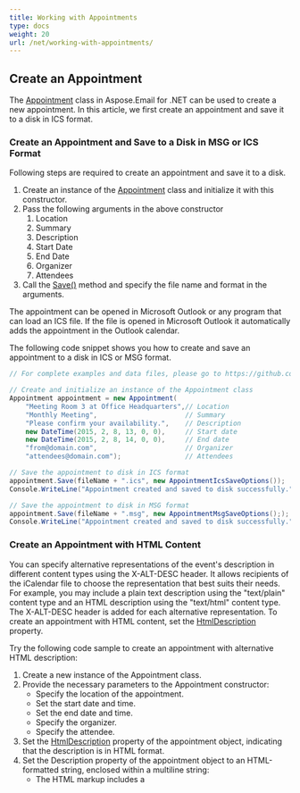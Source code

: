 ```yaml
---
title: Working with Appointments
type: docs
weight: 20
url: /net/working-with-appointments/
---
```

## **Create an Appointment**

The [Appointment](https://reference.aspose.com/email/net/aspose.email.calendar/appointment/) class in Aspose.Email for .NET can be used to create a new appointment. In this article, we first create an appointment and save it to a disk in ICS format.

### **Create an Appointment and Save to a Disk in MSG or ICS Format**

Following steps are required to create an appointment and save it to a disk.

1. Create an instance of the [Appointment](https://reference.aspose.com/email/net/aspose.email.calendar/appointment/) class and initialize it with this constructor.
1. Pass the following arguments in the above constructor
   1. Location
   1. Summary
   1. Description
   1. Start Date
   1. End Date
   1. Organizer
   1. Attendees
1. Call the [Save()](https://reference.aspose.com/email/net/aspose.email.calendar/appointment/save/#save/) method and specify the file name and format in the arguments.

The appointment can be opened in Microsoft Outlook or any program that can load an ICS file. If the file is opened in Microsoft Outlook it automatically adds the appointment in the Outlook calendar.

The following code snippet shows you how to create and save an appointment to a disk in ICS or MSG format.

```cs
// For complete examples and data files, please go to https://github.com/aspose-email/Aspose.Email-for-.NET

// Create and initialize an instance of the Appointment class
Appointment appointment = new Appointment(
    "Meeting Room 3 at Office Headquarters",// Location
    "Monthly Meeting",                      // Summary
    "Please confirm your availability.",    // Description
    new DateTime(2015, 2, 8, 13, 0, 0),     // Start date
    new DateTime(2015, 2, 8, 14, 0, 0),     // End date
    "from@domain.com",                      // Organizer
    "attendees@domain.com");                // Attendees

// Save the appointment to disk in ICS format            
appointment.Save(fileName + ".ics", new AppointmentIcsSaveOptions());
Console.WriteLine("Appointment created and saved to disk successfully.");

// Save the appointment to disk in MSG format
appointment.Save(fileName + ".msg", new AppointmentMsgSaveOptions(););
Console.WriteLine("Appointment created and saved to disk successfully.");
```

### **Create an Appointment with HTML Content**

You can specify alternative representations of the event's description in different content types using the X-ALT-DESC header. It allows recipients of the iCalendar file to choose the representation that best suits their needs. For example, you may include a plain text description using the "text/plain" content type and an HTML description using the "text/html" content type. The X-ALT-DESC header is added for each alternative representation. To create an appointment with HTML content, set the [HtmlDescription](https://reference.aspose.com/email/net/aspose.email.calendar/appointment/htmldescription/#appointmenthtmldescription-property) property.

Try the following code sample to create an appointment with alternative HTML description:

1. Create a new instance of the Appointment class.
2. Provide the necessary parameters to the Appointment constructor:
   - Specify the location of the appointment.
   - Set the start date and time.
   - Set the end date and time.
   - Specify the organizer.
   - Specify the attendee.
3. Set the [HtmlDescription](https://reference.aspose.com/email/net/aspose.email.calendar/appointment/htmldescription/#appointmenthtmldescription-property) property of the appointment object, indicating that the description is in HTML format.
4. Set the Description property of the appointment object to an HTML-formatted string, enclosed within a multiline string:
   - The HTML markup includes a <style> block defining a CSS class named "text" with font styles.
   - The HTML body contains a paragraph tag <p> with the CSS class "text", and the actual invitation message.
5. The appointment object is now ready, and you can perform further operations or save it as an iCalendar file.

```cs
var appointment = new Appointment("Bygget 83",
    DateTime.UtcNow, // start date
    DateTime.UtcNow.AddHours(1), // end date
    new MailAddress("TintinStrom@from.com", "Tintin Strom"), // organizer
    new MailAddress("AinaMartensson@to.com", "Aina Martensson")) // attendee
{
    HtmlDescription = @"
    <html>
     <style type=""text/css"">
      .text {
             font-family:'Comic Sans MS';
             font-size:16px;
            }
     </style>
    <body>
     <p class=""text"">Hi, I'm happy to invite you to our party.</p>
    </body>
    </html>"
};
```
### **Create a Draft Appointment Request**

It was shown in our earlier articles how to create and save an appointment in ICS format. It is often required to create an Appointment request in a Draft mode, so as the basic information is added and then the same draft Appointment be forwarded to other users for necessary changes according to individual uses. In order to save an Appointment in a Draft mode, the [MethodType](https://reference.aspose.com/email/net/aspose.email.calendar/appointment/methodtype/) property of Appointment class should be set to [AppointmentMethodType.Publish](https://reference.aspose.com/email/net/aspose.email.calendar/appointmentmethodtype/). The following code snippet shows you how to create a draft appointment request.

```cs
string sender = "test@gmail.com";
string recipient = "test@email.com";

MailMessage message = new MailMessage(sender, recipient, string.Empty, string.Empty);

Appointment app = new Appointment(string.Empty, DateTime.Now, DateTime.Now, sender, recipient)
{
    MethodType = AppointmentMethodType.Publish
};

message.AddAlternateView(app.RequestApointment());

MapiMessage msg = MapiMessage.FromMailMessage(message);

// Save the appointment as draft.
msg.Save(dstDraft);

Console.WriteLine(Environment.NewLine + "Draft saved at " + dstDraft);
```

### **Draft Appointment Creation from Text**

The following code snippet shows you how to create a draft appointment from Text. 

```cs
string ical = @"BEGIN:VCALENDAR
METHOD:PUBLISH
PRODID:-//Aspose Ltd//iCalender Builder (v3.0)//EN
VERSION:2.0
BEGIN:VEVENT
ATTENDEE;CN=test@gmail.com:mailto:test@gmail.com
DTSTART:20130220T171439
DTEND:20130220T174439
DTSTAMP:20130220T161439Z
END:VEVENT
END:VCALENDAR";

string sender = "test@gmail.com";
string recipient = "test@email.com";
MailMessage message = new MailMessage(sender, recipient, string.Empty, string.Empty);
AlternateView av = AlternateView.CreateAlternateViewFromString(ical, new ContentType("text/calendar"));
message.AlternateViews.Add(av);
MapiMessage msg = MapiMessage.FromMailMessage(message);
msg.Save(dataDir + "draft_out.msg");
```

### **Set Participants Status of Appointment Attendees**

Aspose.Email for .NET API lets you set the status of appointment attendees while formulating a reply message. This adds the PARTSTAT property to the ICS file.

```cs
DateTime startDate = new DateTime(2011, 12, 10, 10, 12, 11),
         endDate = new DateTime(2012, 11, 13, 13, 11, 12);
MailAddress organizer = new MailAddress("aaa@amail.com", "Organizer");
MailAddressCollection attendees = new MailAddressCollection();
MailAddress attendee1 = new MailAddress("bbb@bmail.com", "First attendee");
MailAddress attendee2 = new MailAddress("ccc@cmail.com", "Second attendee");

attendee1.ParticipationStatus = ParticipationStatus.Accepted;
attendee2.ParticipationStatus = ParticipationStatus.Declined;
attendees.Add(attendee1);
attendees.Add(attendee2);

Appointment target = new Appointment(location, startDate, endDate, organizer, attendees);
```

### **Customize Product Identifier for ICalendar**

Aspose.Email for .NET API allows to get or set the product identifier that created iCalendar object.

```cs
string description = "Test Description";
Appointment app = new Appointment("location", "test appointment", description, DateTime.Today,
DateTime.Today.AddDays(1), "first@test.com", "second@test.com");

IcsSaveOptions saveOptions = IcsSaveOptions.Default;
saveOptions.ProductId = "Test Corporation";
app.Save(dataDir + "ChangeProdIdOfICS.ics", saveOptions);
```

## **Load and Save an Appointment in ICS Format**

Also, the [Appointment](https://reference.aspose.com/email/net/aspose.email.calendar/appointment/) class can be used to load an appointment from ICS file.

### **Load an Appointment in ICS Format**

To load an appointment in ICS format, the following steps are required:

1. Create an instance of the [Appointment](https://reference.aspose.com/email/net/aspose.email.calendar/appointment/) class.
1. Call the [Load()](https://reference.aspose.com/email/net/aspose.email.calendar/appointment/load/#load/) method by providing the path of the ICS file.
1. Read any property to get any information from the appointment (ICS file).

The following code snippet shows you how to load an appointment in ICS format.

```cs
// Load an Appointment just created and saved to disk and display its details.
Appointment loadedAppointment = Appointment.Load(dstEmail);
Console.WriteLine(Environment.NewLine + "Loaded Appointment details are as follows:");
// Display the appointment information on screen
Console.WriteLine("Summary: " + loadedAppointment.Summary);
Console.WriteLine("Location: " + loadedAppointment.Location);
Console.WriteLine("Description: " + loadedAppointment.Description);
Console.WriteLine("Start date: " + loadedAppointment.StartDate);
Console.WriteLine("End date: " + loadedAppointment.EndDate);
Console.WriteLine("Organizer: " + appointment.Organizer);
Console.WriteLine("Attendees: " + appointment.Attendees);
Console.WriteLine(Environment.NewLine + "Appointment loaded successfully from " + dstEmail);
```

### **Load and Convert an ICS File to a Message Format**

The API allows you easily convert an Appointment to a message object. The following code example shows how to convert an appointment request into a MailMessage or MapiMessage:

```cs
var appointment = Appointment.Load("appRequest.ics");

var eml = appointment.ToMailMessage();
var msg = appointment.ToMapiMessage();
```

## **Read Multiple Events from ICS File**

```cs
List<Appointment> appointments = new List<Appointment>();
CalendarReader reader = new CalendarReader(dataDir + "US-Holidays.ics");

while (reader.NextEvent())
{
    appointments.Add(reader.Current);
}
//working with appointments...
```

## **Write Multiple Events to ICS File**

```cs
IcsSaveOptions saveOptions = new IcsSaveOptions();
saveOptions.Action = AppointmentAction.Create;
using (CalendarWriter writer = new CalendarWriter(dataDir + "WriteMultipleEventsToICS_out.ics", saveOptions))
{
    for (int i = 0; i < 10; i++)
    {
        Appointment app = new Appointment(string.Empty, DateTime.Now, DateTime.Now, "sender@domain.com", "receiver@domain.com");
        app.Description = "Test body " + i;
        app.Summary = "Test summary:" + i;
        writer.Write(app);
    }
}
```

## **Determine the Appointment Version**

To determine the version of an appointment, you can use the [Appointment.Version](https://reference.aspose.com/email/net/aspose.email.calendar/appointment/version/#appointmentversion-property) property of the [Appointment](https://reference.aspose.com/email/net/aspose.email.calendar/appointment/#appointment-class) class. This property assists to determine which version their files are based on, ensuring integration with other systems and apps.

The following code sample shows how to implement this property in your project:

```cs
var app = Appointment.Load("meeting.ics");

if (app.Version == 1.0)
{
    // do something
}
```
